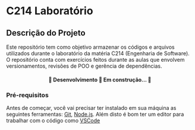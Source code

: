 # C214 Laboratório

## Descrição do Projeto

Este repositório tem como objetivo armazenar os códigos e arquivos utilizados durante o laboratório da matéria C214 (Engenharia de Software). O repositório conta com exercícios feitos durante as aulas que envolvem versionamentos, revisões de POO e gerência de dependências.

<h4 align="center"> 
	🚧  Desenvolvimento 🚀 Em construção...  🚧
</h4>


### Pré-requisitos

Antes de começar, você vai precisar ter instalado em sua máquina as seguintes ferramentas:
[Git](https://git-scm.com), [Node.js](https://nodejs.org/en/). 
Além disto é bom ter um editor para trabalhar com o código como [VSCode](https://code.visualstudio.com/)
